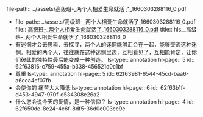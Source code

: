 file-path:: ../assets/高级班-_两个人相爱生命就活了_1660303288116_0.pdf

- file-path:: ../assets/高级班-_两个人相爱生命就活了_1660303288116_0.pdf
  file:: [高级班-_两个人相爱生命就活了_1660303288116_0.pdf](../assets/高级班-_两个人相爱生命就活了_1660303288116_0.pdf)
  title:: hls__高级班-_两个人相爱生命就活了_1660303288116_0
- 有迷惘才会去思索、去探寻，两个人的迷惘能够汇合在一起，能够交流这种迷 惘。相爱的两个人，往往就在这种迷惘里边，互相看⻅了，互相能肯定，让你 们彼此的独特性最后能变成一种创造。
  ls-type:: annotation
  hl-page:: 5
  id:: 62f63816-c759-455a-b338-456521d0c1bf
- 尊重
  ls-type:: annotation
  hl-page:: 5
  id:: 62f63981-6544-45cd-baa6-a6cca4ef07fb
- 会使你的 痛苦大大降低
  ls-type:: annotation
  hl-page:: 6
  id:: 62f63b1f-d453-4947-970f-d534308e26a2
- 什么您会说今天的爱情，是一种信仰？
  ls-type:: annotation
  hl-page:: 4
  id:: 62f650de-8e24-4c6f-8df5-36d0e003cc9e